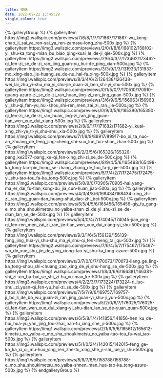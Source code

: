 ```yaml
---
title: 壁纸
date: 2022-09-22 15:45:29
single_column: true
---
```


<div class="trm-card">
{% galleryGroup %}
{% galleryItem https://img2.wallspic.com/previews/7/6/8/1/7/171867/171867-wu_kong-chao_ji_sai_ya_ren-sai_ya_ren-zamasu-long_zhu-500x.jpg %}
{% galleryItem https://img3.wallspic.com/previews/2/0/1/8/6/168102/168102-yi_shu-ka_tong-mian_bu_biao_qing-kuai_le_de-ji_qie-500x.jpg %}
{% galleryItem https://img2.wallspic.com/previews/2/6/4/3/7/173462/173462-qi_fen-zi_se_de-zi_ran_jing_guan-yu_hui-de_ping_xian-500x.jpg %}
{% galleryItem https://img2.wallspic.com/previews/3/3/9/1/3/131933/131933-mo_xing-xiao_jie-huang_se_de-nu_hai-fa_xing-500x.jpg %}
{% galleryItem https://img1.wallspic.com/previews/8/3/4/6/2/126438/126438-wei_lai_zhu_yi-shu_ma_yi_shu-jie_duan-zi_ben_shi-yi_shu-500x.jpg %}
{% galleryItem https://img2.wallspic.com/previews/0/1/5/0/7/170510/170510-guang-azure-zi_se_de-zi_ran_huan_jing-zi_ran_jing_guan-500x.jpg %}
{% galleryItem https://img2.wallspic.com/previews/3/6/9/6/5/156963/156963-yi_shu-qi_fen-yu_hui-shou_shi-ren_men_zai_zi_ran_jie-500x.jpg %}
{% galleryItem https://img1.wallspic.com/previews/0/9/3/5/6/165390/165390-qi_fen-zi_se_de-zi_ran_huan_jing-zi_ran_jing_guan-tian_wen_xue_dui_xiang-500x.jpg %}
{% galleryItem https://img3.wallspic.com/previews/2/8/6/1/7/171682/171682-yi_kuai-xing_zhi-ye_ti-yi_shu-shui_xia-500x.jpg %}
{% galleryItem https://img1.wallspic.com/previews/7/1/9/9/89917/89917-bo_xi_ta_nuo-an_zhuang_de_feng_jing-cheng_shi-suo_lun_tuo-shan_zhan-500x.jpg  %}
{% galleryItem https://img1.wallspic.com/previews/6/2/3/5/6/165326/165326-pang_ke2077-pang_ke-qi_fen-xing_zhi-zi_se_de-500x.jpg %}
{% galleryItem https://img2.wallspic.com/previews/8/9/4/5/6/165498/165498-ka_tong-tao-pin_hong_se-zhang_zhang_de_tou_fa-ji_qie-500x.jpg %}
{% galleryItem https://img3.wallspic.com/previews/5/7/4/2/7/172475/172475-yi_shu-tao-tou_fa-ka_tong-500x.jpg  %}
{% galleryItem https://img2.wallspic.com/previews/5/0/9/0/70905/70905-hai_yang-ma_er_dai_fu-tian_kong-du_jia_cun-huan_jiao-500x.jpg  %}
{% galleryItem https://img3.wallspic.com/previews/4/3/4/8/6/168434/168434-xing_zhi-zi_ran_jing_guan-dan_huang-shui_dao-zhi_bei-500x.jpg %}
{% galleryItem https://img2.wallspic.com/previews/6/5/4/5/6/165456/165456-giy_fu_gang-e_mo_sha_shoukimetsu_no_yaiba-shan_zi_de_yi_shu-zi_se_de-dian_lan_se_de-500x.jpg %}
{% galleryItem https://img1.wallspic.com/previews/5/4/0/4/7/174045/174045-jian_ying-qi_fen-ren_men_zai_zi_ran_jie-tian_wen_xue_dui_xiang-yi_shu-500x.jpg %}
{% galleryItem https://img1.wallspic.com/previews/9/3/1/6/5/156139/156139-feng_jing_hua-yi_shu-shu_ma_yi_shu-qi_fen-sheng_tai_qu-500x.jpg %}
{% galleryItem https://img2.wallspic.com/previews/7/6/4/5/7/175467/175467-wo_de_xue_shu_jie_de_ying_xiong-tao-yi_shu-ka_tong-azure-500x.jpg %}
{% galleryItem https://img1.wallspic.com/previews/3/7/0/0/7/170073/170073-liang_ge_ling-ka_tong-shou_shi-chuang_zao_xing_de_yi_shu-hong_se_de-500x.jpg %}
{% galleryItem https://img1.wallspic.com/previews/1/8/3/6/6/166381/166381-shi_zi-xin_ba-bai_se_shi_zi-hu_xu-mao_ke-500x.jpg %}
{% galleryItem https://img3.wallspic.com/previews/4/2/2/3/7/173224/173224-ri_luo-shui_zi_yuan-qi_fen-yu_hui-zi_se_de-500x.jpg %}
{% galleryItem https://img1.wallspic.com/previews/7/5/7/9/6/169757/169757-ji_bo_li_de_bo_wu_guan-zi_ran_jing_guan-yi_shu-ji_yun-500x.jpg  %}
{% galleryItem https://img1.wallspic.com/previews/5/2/0/6/7/176025/176025-qi_fen-tian_wen_xue_dui_xiang-yi_shu-dian_lan_se_de-yuan_quan-500x.jpg %}
{% galleryItem https://img3.wallspic.com/previews/6/5/8/1/4/141856/141856-hen_ku_de-hui_hua-yu_yan_jing_tou-zhai_nan-tu_xing_she_ji-500x.jpg %}
{% galleryItem https://img1.wallspic.com/previews/2/1/6/5/6/165612/165612-kimetsu_no_yaiba-e_mo_sha_shoukimetsu_no_yaiba-tao-tou_fa-wai_tao-500x.jpg %}
{% galleryItem https://img3.wallspic.com/previews/5/1/0/2/4/142015/142015-feng_ge-ka_ka_xi_qi_mu-huo_ying_ren_zhe-tu_xing_she_ji-shi_jue_yi_shu-500x.jpg %}
{% galleryItem https://img1.wallspic.com/previews/8/8/7/8/5/158788/158788-e_mo_sha_shoukimetsu_no_yaiba-shnen_man_hua-tao-ka_tong-azure-500x.jpg %}
{% endgalleryGroup %}
</div>


